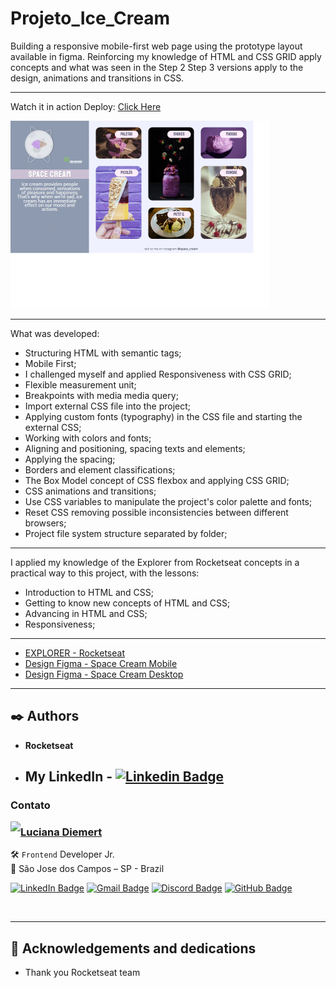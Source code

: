 # Projeto_Ice_Cream


  Building a responsive mobile-first web page using the prototype layout available in figma.
Reinforcing my knowledge of HTML and CSS GRID apply concepts and what was seen in
the Step 2 Step 3 versions apply to the design, animations and transitions in CSS.


-----

  Watch it in action Deploy: [Click Here](https://ludiemert.github.io/Projeto_Ice_Cream//)
  
  <img height="300px" src="https://github.com/ludiemert/Projeto_Ice_Cream/blob/main/.github/preview.png">

------
What was developed:

- Structuring HTML with semantic tags;
- Mobile First;
- I challenged myself and applied Responsiveness with CSS GRID;
- Flexible measurement unit;
- Breakpoints with media media query;
- Import external CSS file into the project;
- Applying custom fonts (typography) in the CSS file and starting the external CSS;
- Working with colors and fonts;
- Aligning and positioning, spacing texts and elements;
- Applying the spacing;
- Borders and element classifications;
- The Box Model concept of CSS flexbox and applying CSS GRID;
- CSS animations and transitions;
- Use CSS variables to manipulate the project's color palette and fonts;
- Reset CSS removing possible inconsistencies between different browsers;
- Project file system structure separated by folder;

------

I applied my knowledge of the Explorer from Rocketseat concepts in a practical way 
to this project, with the lessons:

- Introduction to HTML and CSS;
- Getting to know new concepts of HTML and CSS;
- Advancing in HTML and CSS;
- Responsiveness;
  
-----

- [EXPLORER - Rocketseat](https://www.rocketseat.com.br/explorer)
- [Design Figma - Space Cream Mobile](https://www.figma.com/file/drBBktNRdtCIUiN4cZk4yo?node-id=0:1)
- [Design Figma - Space Cream Desktop](https://www.figma.com/file/pddZCuQIRLjk5dEHQ4L4YR?node-id=0:1)

-------

## ✒️ Authors

 * **Rocketseat**

- ## My LinkedIn - [![Linkedin Badge](https://img.shields.io/badge/-lucianadiemert-blue?style=flat-square&logo=Linkedin&logoColor=white&link=https://www.linkedin.com/in/lucianadiemert/)](https://www.linkedin.com/in/lucianadiemert/)


### Contato

<img align="left" src="https://www.github.com/ludiemert.png?size=150">

### [**Luciana Diemert**](https://github.com/ludiemert)

🛠 `Frontend` Developer Jr. <br>
📍 São Jose dos Campos – SP - Brazil

<a href="https://www.linkedin.com/in/lucianadiemert" target="_blank"><img src="https://img.shields.io/badge/LinkedIn-0077B5?style=flat&logo=linkedin&logoColor=white" alt="LinkedIn Badge" height="25"></a>&nbsp;<a href="mailto:lucianadiemert@gmail.com" target="_blank"><img src="https://img.shields.io/badge/Gmail-D14836?style=flat&logo=gmail&logoColor=white" alt="Gmail Badge" height="25"></a>&nbsp;<a href="#"><img src="https://img.shields.io/badge/Discord-%237289DA.svg?logo=discord&logoColor=white" title="LuDiem#0654" alt="Discord Badge" height="25"></a>&nbsp;<a href="https://www.github.com/ludiemert" target="_blank"><img src="https://img.shields.io/badge/GitHub-100000?style=flat&logo=github&logoColor=white" alt="GitHub Badge" height="25"></a>&nbsp;

<br clear="left"/>


------------------

## 🎁 Acknowledgements and dedications

* Thank you Rocketseat team



